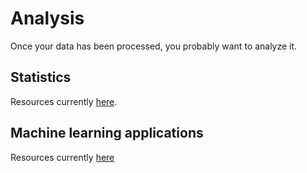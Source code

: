 # Analysis

Once your data has been processed, you probably want to analyze it.

## Statistics
Resources currently [here](statistics.md#Statistics).

## Machine learning applications
Resources currently [here](machine_and_deep_learning.md#Machine-learning-and-deep-learning)

<!--

* [general linear model]
* [Model selection]
* [Multivariate analysis]
* [Resting state]
* [Diffusion weighted imaging]
* [Statistical inferences and multiple comparison correction]
* [Encoding models]
* [Robustness checks]

-->
